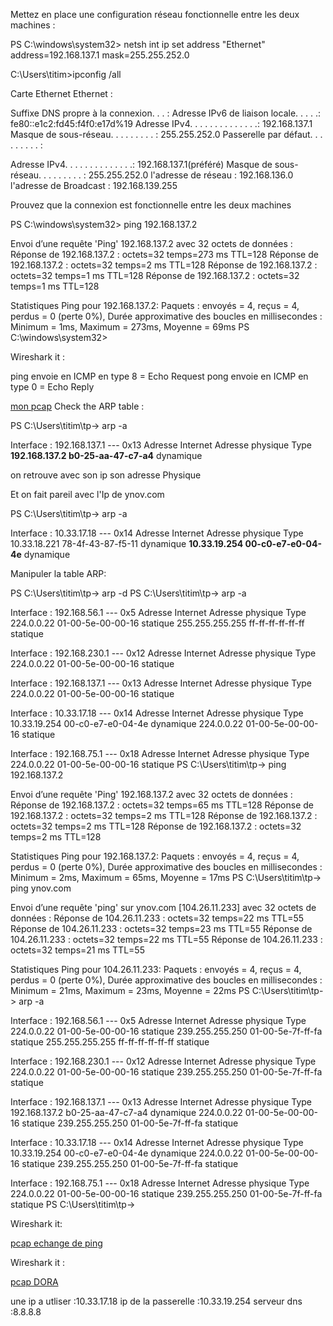  Mettez en place une configuration réseau fonctionnelle entre les deux machines :
 
PS C:\windows\system32> netsh int ip set address "Ethernet" address=192.168.137.1 mask=255.255.252.0
 
 C:\Users\titim>ipconfig /all
  
  Carte Ethernet Ethernet :

   Suffixe DNS propre à la connexion. . . :
   Adresse IPv6 de liaison locale. . . . .: fe80::e1c2:fd45:f4f0:e17d%19
   Adresse IPv4. . . . . . . . . . . . . .: 192.168.137.1
   Masque de sous-réseau. . . . . . . . . : 255.255.252.0
   Passerelle par défaut. . . . . . . . . :

  
  Adresse IPv4. . . . . . . . . . . . . .: 192.168.137.1(préféré)
   Masque de sous-réseau. . . . . . . . . : 255.255.252.0
   l'adresse de réseau : 192.168.136.0
   l'adresse de Broadcast : 192.168.139.255
   
   Prouvez que la connexion est fonctionnelle entre les deux machines
   
   PS C:\windows\system32> ping 192.168.137.2

Envoi d’une requête 'Ping'  192.168.137.2 avec 32 octets de données :
Réponse de 192.168.137.2 : octets=32 temps=273 ms TTL=128
Réponse de 192.168.137.2 : octets=32 temps=2 ms TTL=128
Réponse de 192.168.137.2 : octets=32 temps=1 ms TTL=128
Réponse de 192.168.137.2 : octets=32 temps=1 ms TTL=128

Statistiques Ping pour 192.168.137.2:
    Paquets : envoyés = 4, reçus = 4, perdus = 0 (perte 0%),
Durée approximative des boucles en millisecondes :
    Minimum = 1ms, Maximum = 273ms, Moyenne = 69ms
PS C:\windows\system32>

Wireshark it :

ping envoie en ICMP en type 8 = Echo Request
pong envoie en ICMP en type 0 = Echo Reply

[mon pcap](https://github.com/allezxcendre/tp-/blob/main/ping%20et%20pong.pcapng)
Check the ARP table :

PS C:\Users\titim\tp-> arp -a

Interface : 192.168.137.1 --- 0x13
  Adresse Internet      Adresse physique      Type
  **192.168.137.2         b0-25-aa-47-c7-a4**     dynamique

on retrouve avec son ip son adresse Physique

Et on fait pareil avec l'Ip de ynov.com

PS C:\Users\titim\tp-> arp -a

Interface : 10.33.17.18 --- 0x14
  Adresse Internet      Adresse physique      Type
  10.33.18.221          78-4f-43-87-f5-11     dynamique
  **10.33.19.254          00-c0-e7-e0-04-4e**     dynamique


 Manipuler la table ARP:
 
 
PS C:\Users\titim\tp-> arp -d
PS C:\Users\titim\tp-> arp -a

Interface : 192.168.56.1 --- 0x5
  Adresse Internet      Adresse physique      Type
  224.0.0.22            01-00-5e-00-00-16     statique
  255.255.255.255       ff-ff-ff-ff-ff-ff     statique

Interface : 192.168.230.1 --- 0x12
  Adresse Internet      Adresse physique      Type
  224.0.0.22            01-00-5e-00-00-16     statique

Interface : 192.168.137.1 --- 0x13
  Adresse Internet      Adresse physique      Type
  224.0.0.22            01-00-5e-00-00-16     statique

Interface : 10.33.17.18 --- 0x14
  Adresse Internet      Adresse physique      Type
  10.33.19.254          00-c0-e7-e0-04-4e     dynamique
  224.0.0.22            01-00-5e-00-00-16     statique

Interface : 192.168.75.1 --- 0x18
  Adresse Internet      Adresse physique      Type
  224.0.0.22            01-00-5e-00-00-16     statique
PS C:\Users\titim\tp-> ping 192.168.137.2

Envoi d’une requête 'Ping'  192.168.137.2 avec 32 octets de données :
Réponse de 192.168.137.2 : octets=32 temps=65 ms TTL=128
Réponse de 192.168.137.2 : octets=32 temps=2 ms TTL=128
Réponse de 192.168.137.2 : octets=32 temps=2 ms TTL=128
Réponse de 192.168.137.2 : octets=32 temps=2 ms TTL=128

Statistiques Ping pour 192.168.137.2:
    Paquets : envoyés = 4, reçus = 4, perdus = 0 (perte 0%),
Durée approximative des boucles en millisecondes :
    Minimum = 2ms, Maximum = 65ms, Moyenne = 17ms
PS C:\Users\titim\tp-> ping ynov.com

Envoi d’une requête 'ping' sur ynov.com [104.26.11.233] avec 32 octets de données :
Réponse de 104.26.11.233 : octets=32 temps=22 ms TTL=55
Réponse de 104.26.11.233 : octets=32 temps=23 ms TTL=55
Réponse de 104.26.11.233 : octets=32 temps=22 ms TTL=55
Réponse de 104.26.11.233 : octets=32 temps=21 ms TTL=55

Statistiques Ping pour 104.26.11.233:
    Paquets : envoyés = 4, reçus = 4, perdus = 0 (perte 0%),
Durée approximative des boucles en millisecondes :
    Minimum = 21ms, Maximum = 23ms, Moyenne = 22ms
PS C:\Users\titim\tp-> arp -a

Interface : 192.168.56.1 --- 0x5
  Adresse Internet      Adresse physique      Type
  224.0.0.22            01-00-5e-00-00-16     statique
  239.255.255.250       01-00-5e-7f-ff-fa     statique
  255.255.255.255       ff-ff-ff-ff-ff-ff     statique

Interface : 192.168.230.1 --- 0x12
  Adresse Internet      Adresse physique      Type
  224.0.0.22            01-00-5e-00-00-16     statique
  239.255.255.250       01-00-5e-7f-ff-fa     statique

Interface : 192.168.137.1 --- 0x13
  Adresse Internet      Adresse physique      Type
  192.168.137.2         b0-25-aa-47-c7-a4     dynamique
  224.0.0.22            01-00-5e-00-00-16     statique
  239.255.255.250       01-00-5e-7f-ff-fa     statique

Interface : 10.33.17.18 --- 0x14
  Adresse Internet      Adresse physique      Type
  10.33.19.254          00-c0-e7-e0-04-4e     dynamique
  224.0.0.22            01-00-5e-00-00-16     statique
  239.255.255.250       01-00-5e-7f-ff-fa     statique

Interface : 192.168.75.1 --- 0x18
  Adresse Internet      Adresse physique      Type
  224.0.0.22            01-00-5e-00-00-16     statique
  239.255.255.250       01-00-5e-7f-ff-fa     statique
PS C:\Users\titim\tp->

Wireshark it:

[pcap echange de ping](https://github.com/allezxcendre/tp-/blob/main/PING%20ARP.pcap)



 Wireshark it :
 
 [pcap DORA](https://github.com/allezxcendre/tp-/blob/main/okays.pcap)
 
 une ip a utliser :10.33.17.18
 ip de la passerelle :10.33.19.254
serveur dns :8.8.8.8




















































